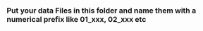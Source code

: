 ### Put your data Files in this folder and name them with a numerical prefix like 01_xxx, 02_xxx etc
